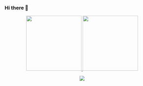 <!--
### Hi there 👋

<div align="center">
  <a href="https://github.com/socram">
  <img height="180em" src="https://github-readme-stats.vercel.app/api?username=socram&show_icons=true&theme=chartreuse-dark&include_all_commits=true&count_private=true"/>
  <img height="180em" src="https://github-readme-stats.vercel.app/api/top-langs/?username=socram&layout=compact&langs_count=7&theme=chartreuse-dark"/>
</div>
<p align="center"><img align="center" src="https://profile-counter.glitch.me/socram/count.svg" /></p> 

-->
  ### Hi there 👋

<div align="center">
  <a href="https://github.com/socram">
  <img height="180em" src="https://github-readme-stats.vercel.app/api?username=socram&show_icons=true&theme=chartreuse-ligth&include_all_commits=true&count_private=true"/>
  <img height="180em" src="https://github-readme-stats.vercel.app/api/top-langs/?username=socram&layout=compact&langs_count=7&theme=chartreuse-ligth"/>
</div>
<p align="center"><img align="center" src="https://profile-counter.glitch.me/socram/count.svg" /></p> 
